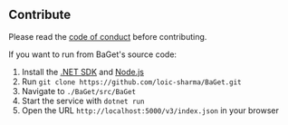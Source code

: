## Contribute

Please read the [code of conduct] before contributing.

If you want to run from BaGet's source code:

1. Install the [.NET SDK] and [Node.js]
2. Run `git clone https://github.com/loic-sharma/BaGet.git`
3. Navigate to `./BaGet/src/BaGet`
4. Start the service with `dotnet run`
5. Open the URL `http://localhost:5000/v3/index.json` in your browser

[Code of conduct]: CODE_OF_CONDUCT.md
[.NET SDK]: https://www.microsoft.com/net/download
[Node.js]: https://nodejs.org/